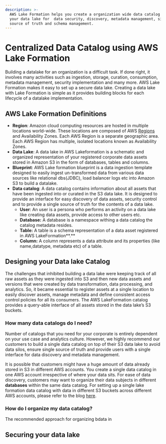 ```yaml
---
description: >-
  AWS Lake Formation helps you create a organization wide data catalog on top of
  your data lake for  data security, discovery, metadata management, single
  source of truth and schema management.
---
```


# Centralized Data Catalog using AWS Lake Formation

Building a datalake for an organization is a difficult task. If done right, it involves many activities such as ingestion, storage, curation, consumption, metadata management, security implementation and many more. AWS Lake Formation makes it easy to set up a secure data lake. Creating a data lake with Lake Formation is simple as it provides building blocks for each lifecycle of a datalake implementation. 

## AWS Lake Formation Definitions

* **Region**: Amazon cloud computing resources are hosted in multiple locations world-wide. These locations are composed of AWS [Regions](https://docs.aws.amazon.com/AmazonRDS/latest/UserGuide/Concepts.RegionsAndAvailabilityZones.html) and Availability Zones. Each AWS Region is a separate geographic area. Each AWS Region has multiple, isolated locations known as Availability Zones.
* **Data Lake**:  A data lake in AWS Lakeformation is a schematic and organized representation of your registered corporate data assets stored in Amazon S3 in the form of databases, tables and columns. 
* **Blueprint**:  AWS Lake formation blueprint is a data ingestion template designed to easily ingest un-transformed data from various data sources like relational dbs\(JDBC\), load balancer logs etc into Amazon S3 to build a datalake. 
* **Data catalog**:  A data catalog  contains information about all assets that have been ingested into or curated in the S3 data lake. It is designed to provide an interface for easy discovery of data assets,  security control and to provide a single source of truth for the contents of a data lake.
  * **User**: An user is a persona who performs an activity on a data lake like creating data assets, provide access to other users etc.
  * **Database:** A database is a namespace withing a data catalog  the catalog metadata resides. 
  * **Table:** A table is a schema representation of a data asset registered in AWS LakeFormation**.**
  * **Column:** A column represents a data attribute and its properties \(like name,datatype, metadata etc\) of a table.

## Designing your Data lake Catalog

The challenges that inhibited building a data lake were keeping track of all  raw assets as they were ingested into S3 and then new data assets and versions that were created by data transformation, data processing, and analytics. So, it became essential to register assets at a single location to easily discover assets, manage metadata and define consistent access control policies for all its consumers. The AWS LakeFormation catalog provides a query-able interface of all assets stored in the data lake’s S3 buckets. 

### How many data catalogs do I need?

Number of catalogs that you need for your corporate is entirely dependent on your use case and analytics culture. However, we highly recommend our customers to build a single data catalog on top of their S3 data lake to avoid data silos, ensure single source of truth and provide users with a single interface for data discovery and metadata management. 

It is possible that customers might have a huge amount of data already stored in S3 in different AWS accounts. You create a single data catalog in one AWS account irrespective of where your data sits. For ease of data discovery, customers may want to organize their data subjects in different **databases** within the same data catalog.  For setting up a single lake formation data catalog with data in different S3 buckets across different AWS accounts, please refer to the blog [here](https://aws.amazon.com/blogs/big-data/access-and-manage-data-from-multiple-accounts-from-a-central-aws-lake-formation-account/).

### How do I organize my data catalog?

The recommended approach for organizing bdata in 

## Securing your data lake







